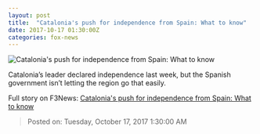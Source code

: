 ```yaml
---
layout: post
title:  "Catalonia's push for independence from Spain: What to know"
date: 2017-10-17 01:30:00Z
categories: fox-news
---
```


![Catalonia's push for independence from Spain: What to know](http://a57.foxnews.com/images.foxnews.com/content/fox-news/world/2017/10/16/catalonias-push-for-independence-from-spain-what-to-know/_jcr_content/article-text/article-par-5/inline_spotlight_ima/image.img.jpg/612/344/1507760356034.jpg?ve=1&tl=1)

Catalonia’s leader declared independence last week, but the Spanish government isn’t letting the region go that easily.


Full story on F3News: [Catalonia's push for independence from Spain: What to know](http://www.f3nws.com/n/n4tWEB)

> Posted on: Tuesday, October 17, 2017 1:30:00 AM
